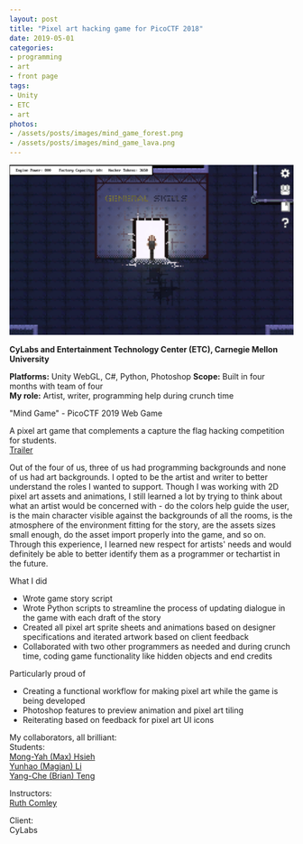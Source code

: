 ```yaml
---
layout: post
title: "Pixel art hacking game for PicoCTF 2018"
date: 2019-05-01
categories:
- programming
- art
- front page
tags:
- Unity
- ETC
- art
photos:
- /assets/posts/images/mind_game_forest.png
- /assets/posts/images/mind_game_lava.png
---
```


![Screenshot](/assets/posts/images/mind_game_door.png)  

**CyLabs and Entertainment Technology Center (ETC), Carnegie Mellon University**  

**Platforms:** Unity WebGL, C#, Python, Photoshop
**Scope:** Built in four months with team of four  
**My role:** Artist, writer, programming help during crunch time

"Mind Game" - PicoCTF 2019 Web Game

A pixel art game that complements a capture the flag hacking competition for students.  
[Trailer](https://www.youtube.com/watch?v=qUFjATtHc_s)

<!-- more -->

Out of the four of us, three of us had programming backgrounds and none of us had art backgrounds. I opted to be the artist and writer to better understand the roles I wanted to support. Though I was working with 2D pixel art assets and animations, I still learned a lot by trying to think about what an artist would be concerned with - do the colors help guide the user, is the main character visible against the backgrounds of all the rooms, is the atmosphere of the environment fitting for the story, are the assets sizes small enough, do the asset import properly into the game, and so on. Through this experience, I learned new respect for artists' needs and would definitely be able to better identify them as a programmer or techartist in the future.

What I did

* Wrote game story script
* Wrote Python scripts to streamline the process of updating dialogue in the game with each draft of the story
* Created all pixel art sprite sheets and animations based on designer specifications and iterated artwork based on client feedback
* Collaborated with two other programmers as needed and during crunch time, coding game functionality like hidden objects and end credits

Particularly proud of
* Creating a functional workflow for making pixel art while the game is being developed
* Photoshop features to preview animation and pixel art tiling
* Reiterating based on feedback for pixel art UI icons

My collaborators, all brilliant:  
Students:  
[Mong-Yah (Max)	Hsieh](https://www.etc.cmu.edu/blog/author/mongyahh/)  
[Yunhao (Magian) Li](https://www.etc.cmu.edu/blog/author/yunhaol/)  
[Yang-Che (Brian) Teng](https://www.etc.cmu.edu/blog/author/yangchet/)  

Instructors:  
[Ruth Comley](https://www.etc.cmu.edu/blog/author/rcomley/)  

Client:  
CyLabs